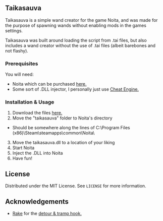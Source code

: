 ## Taikasauva

Taikasauva is a simple wand creator for the game Noita, and was made for the purpose of
spawning wands without enabling mods in the games settings.

Taikasauva was built around loading the script from .tai files, but also includes a wand
creator without the use of .tai files (albeit barebones and not flashy).

### Prerequisites

You will need:
* Noita which can be purchased [here.](https://store.steampowered.com/app/881100/Noita/)
* Some sort of .DLL injector, I personally just use [Cheat Engine.](https://www.cheatengine.org/)

### Installation & Usage

1. Download the files [here.](https://github.com/ClarenceBain/Taikasauva/Latest)
2. Move the "taikasauva" folder to Noita's directory
  * Should be somewhere along the lines of C:\Program Files (x86)\Steam\steamapps\common\Noita\
3. Move the taikasauva.dll to a location of your liking
4. Start Noita
5. Inject the .DLL into Noita
6. Have fun!

## License

Distributed under the MIT License. See `LICENSE` for more information.

## Acknowledgements
* [Rake](https://github.com/GH-Rake) for the [detour & tramp hook.](https://guidedhacking.com/threads/simple-x86-c-trampoline-hook.14188/)
